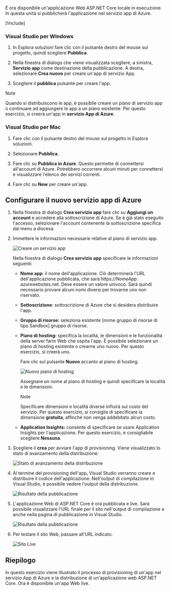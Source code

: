 È ora disponibile un'applicazione Web ASP.NET Core locale in esecuzione. In questa unità si pubblicherà l'applicazione nel servizio app di Azure.

[!include[](../../../includes/azure-sandbox-regions-first-mention-note.md)]

### <a name="visual-studio-for-windows"></a>Visual Studio per Windows

1. In Esplora soluzioni fare clic con il pulsante destro del mouse sul progetto, quindi scegliere **Pubblica**.

1. Nella finestra di dialogo che viene visualizzata scegliere, a sinistra, **Servizio app** come destinazione della pubblicazione.  A destra, selezionare **Crea nuovo** per creare un'app di servizio App.

1. Scegliere il **pubblica** pulsante per creare l'app.

> [!NOTE]
> Quando si distribuiscono le app, è possibile creare un piano di servizio app o continuare ad aggiungere le app a un piano esistente. Per questo esercizio, si creerà un'app in **servizio App di Azure**.

### <a name="visual-studio-mac"></a>Visual Studio per Mac

1. Fare clic con il pulsante destro del mouse sul progetto in Esplora soluzioni.

1. Selezionare **Pubblica**.

1. Fare clic su **Pubblica in Azure**. Questo permette di connettersi all'account di Azure. Potrebbero occorrere alcuni minuti per connettersi e visualizzare l'elenco dei servizi correnti.

1. Fare clic su **New** per creare un'app.

## <a name="configure-your-new-azure-app-service"></a>Configurare il nuovo servizio app di Azure

1. Nella finestra di dialogo **Crea servizio app** fare clic su **Aggiungi un account** e accedere alla sottoscrizione di Azure. Se è già stato eseguito l'accesso, selezionare l'account contenente la sottoscrizione specifica dal menu a discesa.

1. Immettere le informazioni necessarie relative al piano di servizio app.

    ![Creare un servizio app](../media-draft/5-CreateAppService.png)

    Nella finestra di dialogo **Crea servizio app** specificare le informazioni seguenti:

    - **Nome app**: il nome dell'applicazione.  Ciò determinerà l'URL dell'applicazione pubblicata, che sarà https://_NomeApp_. azurewebsites.net.  Deve essere un valore univoco. Sarà quindi necessario provare alcuni nomi diversi per trovarne uno non riservato.

    - **Sottoscrizione**: sottoscrizione di Azure che si desidera distribuire l'app.

    - **Gruppo di risorse:** seleziona esistente <rgn>[nome gruppo di risorse di tipo Sandbox]</rgn> gruppo di risorse.

    - **Piano di hosting:** specifica la località, le dimensioni e le funzionalità della server farm Web che ospita l'app. È possibile selezionare un piano di hosting esistente o crearne uno nuovo. Per questo esercizio, si creerà uno.

        Fare clic sul pulsante **Nuovo** accanto al piano di hosting.

        ![Nuovo piano di hosting](../media-draft/5-NewHostingPlan.png)

        Assegnare un nome al piano di hosting e quindi specificare la località e le dimensioni.  
        
        > [!NOTE]
        > Specificare dimensioni e località diverse influirà sul costo del servizio. Per questo esercizio, si consiglia di specificare la dimensione **gratuita**, affinché non venga addebitato alcun costo.

    - **Application Insights:** consente di specificare se usare Application Insights per l'applicazione. Per questo esercizio, è consigliabile scegliere **Nessuna**.

1. Scegliere il **crea** per avviare l'app di provisioning. Viene visualizzato lo stato di avanzamento della distribuzione:

    ![Stato di avanzamento della distribuzione](../media-draft/5-DeployProgress.png)

1. Al termine del provisioning dell'app, Visual Studio verranno creare e distribuire il codice dell'applicazione.  Nell'output di compilazione in Visual Studio, è possibile vedere l'output della distribuzione.

    ![Risultato della pubblicazione](../media-draft/5-PublishResult.png)

1. L'applicazione Web di ASP.NET Core è ora pubblicata e live. Sarà possibile visualizzare l'URL finale per il sito nell'output di compilazione e anche nella pagina di pubblicazione in Visual Studio.

    ![Risultato della pubblicazione](../media-draft/5-PublishPage.png)

1. Per testare il sito Web, passare all'URL indicato.

    ![Sito Live](../media-draft/5-WebPageLive.png)

## <a name="summary"></a>Riepilogo

In questo esercizio viene illustrato il processo di provisioning di un'app nel servizio App di Azure e la distribuzione di un'applicazione web ASP.NET Core. Ora è disponibile un'app Web live.
